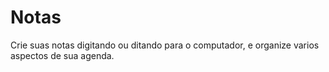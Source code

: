 # Notas
Crie suas notas digitando ou ditando para o computador, e organize varios aspectos de sua agenda.